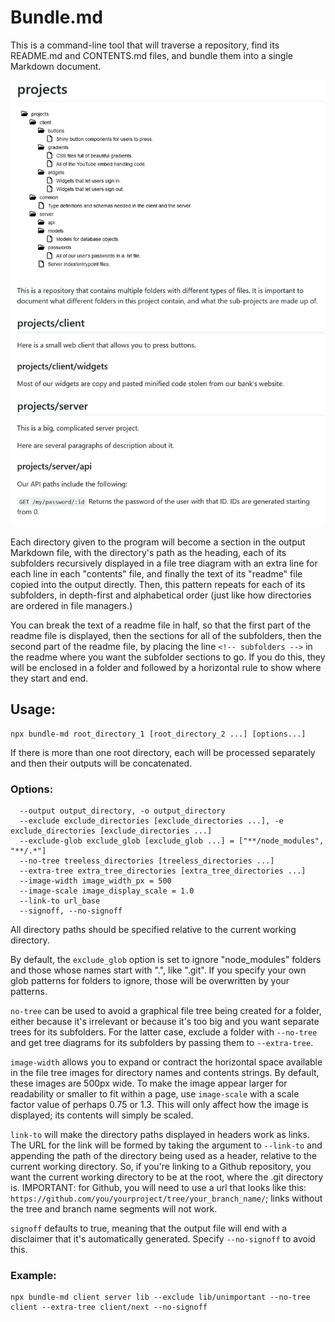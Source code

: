 # Bundle.md

This is a command-line tool that will traverse a repository, find its README.md and CONTENTS.md files, and bundle them into a single Markdown document.

![example](sample.png)

Each directory given to the program will become a section in the output Markdown file, with the directory's path as the heading, each of its subfolders recursively displayed in a file tree diagram with an extra line for each line in each "contents" file, and finally the text of its "readme" file copied into the output directly. Then, this pattern repeats for each of its subfolders, in depth-first and alphabetical order (just like how directories are ordered in file managers.)

You can break the text of a readme file in half, so that the first part of the readme file is displayed, then the sections for all of the subfolders, then the second part of the readme file, by placing the line `<!-- subfolders -->` in the readme where you want the subfolder sections to go. If you do this, they will be enclosed in a folder and followed by a horizontal rule to show where they start and end.

## Usage:

```
npx bundle-md root_directory_1 [root_directory_2 ...] [options...]
```

If there is more than one root directory, each will be processed separately and then their outputs will be concatenated.

### Options:

```
  --output output_directory, -o output_directory
  --exclude exclude_directories [exclude_directories ...], -e exclude_directories [exclude_directories ...]
  --exclude-glob exclude_glob [exclude_glob ...] = ["**/node_modules", "**/.*"]
  --no-tree treeless_directories [treeless_directories ...]
  --extra-tree extra_tree_directories [extra_tree_directories ...]
  --image-width image_width_px = 500
  --image-scale image_display_scale = 1.0
  --link-to url_base
  --signoff, --no-signoff
```

All directory paths should be specified relative to the current working directory.

By default, the `exclude_glob` option is set to ignore "node_modules" folders and those whose names start with ".", like ".git". If you specify your own glob patterns for folders to ignore, those will be overwritten by your patterns.

`no-tree` can be used to avoid a graphical file tree being created for a folder, either because it's irrelevant or because it's too big and you want separate trees for its subfolders. For the latter case, exclude a folder with `--no-tree` and get tree diagrams for its subfolders by passing them to `--extra-tree`.

`image-width` allows you to expand or contract the horizontal space available in the file tree images for directory names and contents strings. By default, these images are 500px wide. To make the image appear larger for readability or smaller to fit within a page, use `image-scale` with a scale factor value of perhaps 0.75 or 1.3. This will only affect how the image is displayed; its contents will simply be scaled.

`link-to` will make the directory paths displayed in headers work as links. The URL for the link will be formed by taking the argument to `--link-to` and appending the path of the directory being used as a header, relative to the current working directory. So, if you're linking to a Github repository, you want the current working directory to be at the root, where the .git directory is. IMPORTANT: for Github, you will need to use a url that looks like this: `https://github.com/you/yourproject/tree/your_branch_name/`; links without the tree and branch name segments will not work.

`signoff` defaults to true, meaning that the output file will end with a disclaimer that it's automatically generated. Specify `--no-signoff` to avoid this.

### Example:

```
npx bundle-md client server lib --exclude lib/unimportant --no-tree client --extra-tree client/next --no-signoff
```
